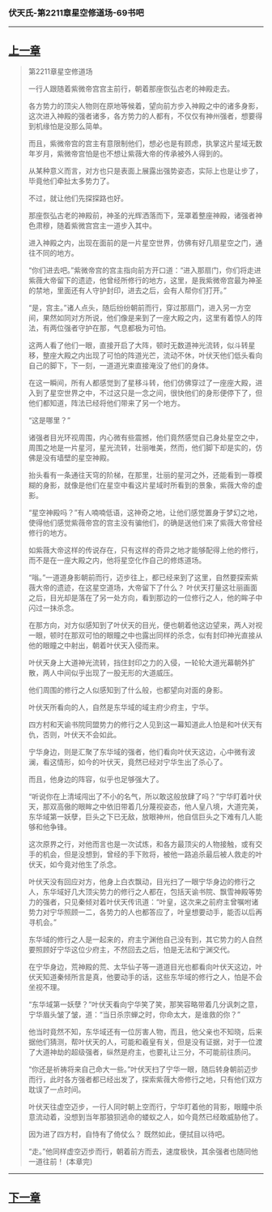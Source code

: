 ### 伏天氏-第2211章星空修道场-69书吧

--------
[上一章](./c6180a2708ac51869465cc14a1de408d.md)
--------


>
>
>
>第2211章星空修道场
>
>一行人跟随着紫微帝宫宫主前行，朝着那座恢弘古老的神殿走去。
>
>各方势力的顶尖人物则在原地等候着，望向前方步入神殿之中的诸多身影，这次进入神殿的强者诸多，各方势力的人都有，不仅仅有神州强者，想要得到机缘怕是没那么简单。
>
>而且，紫微帝宫的宫主有意限制他们，想必也是有顾虑，执掌这片星域无数年岁月，紫微帝宫怕是也不想让紫薇大帝的传承被外人得到的。
>
>从某种意义而言，对方也只是表面上展露出强势姿态，实际上也是让步了，毕竟他们牵扯太多势力了。
>
>不过，就让他们先探探路也好。
>
>那座恢弘古老的神殿前，神圣的光辉洒落而下，笼罩着整座神殿，诸强者神色肃穆，随着紫微宫宫主一道步入其中。
>
>进入神殿之内，出现在面前的是一片星空世界，仿佛有好几扇星空之门，通往不同的地方。
>
>“你们进去吧。”紫微帝宫的宫主指向前方开口道：“进入那扇门，你们将走进紫薇大帝留下的遗迹，他曾经所修行的地方，这里，是我紫微帝宫最为神圣的禁地，里面还有人守护封印，进去之后，会有人帮你们打开。”
>
>“是，宫主。”诸人点头，随后纷纷朝前而行，穿过那扇门，进入另一方空间，果然如同对方所说，他们像是来到了一座大殿之内，这里有着惊人的阵法，有两位强者守护在那，气息都极为可怕。
>
>这两人看了他们一眼，直接开启了大阵，顿时无数道神光流转，似斗转星移，整座大殿之内出现了可怕的阵道光芒，流动不休，叶伏天他们低头看向自己的脚下，下一刻，一道道光束直接淹没了他们的身体。
>
>在这一瞬间，所有人都感觉到了星移斗转，他们仿佛穿过了一座座大殿，进入到了星空世界之中，不过这只是一念之间，很快他们的身形便停下了，但他们都知道，阵法已经将他们带来了另一个地方。
>
>“这是哪里？”
>
>诸强者目光环视周围，内心微有些震撼，他们竟然感觉自己身处星空之中，周围之地是一片星河，星光流转，壮丽唯美，然而，他们脚下却是实的，仿佛是没有墙壁的星空神殿。
>
>抬头看有一条通往天穹的阶梯，在那里，壮丽的星河之外，还能看到一尊模糊的身影，就像是他们在星空中看这片星域时所看到的景象，紫薇大帝的虚影。
>
>“星空神殿吗？”有人喃喃低语，这神奇之地，让他们感觉置身于梦幻之地，使得他们感觉紫薇帝宫的宫主没有骗他们，的确是送他们来了紫薇大帝曾经修行的地方。
>
>如紫薇大帝这样的传说存在，只有这样的奇异之地才能够配得上他的修行，而不是在一座大殿之内，他将星空化作自己的修炼道场。
>
>“嗡。”一道道身影朝前而行，迈步往上，都已经来到了这里，自然要探索紫薇大帝的遗迹，在这星空道场，大帝留下了什么？
>叶伏天打量这壮丽画面之后，目光却是落在了另一处方向，看到那边的一位修行之人，他的眸子中闪过一抹杀念。
>
>在那方向，对方似感知到了叶伏天的目光，便也朝着他这边望来，两人对视一眼，顿时在那双可怕的眼瞳之中也露出同样的杀念，似有封印神光直接从他的眼瞳之中射出，朝着叶伏天入侵而来。
>
>叶伏天身上大道神光流转，挡住封印之力的入侵，一轮轮大道光幕朝外扩散，两人中间似乎出现了一股无形的大道威压。
>
>他们周围的修行之人似感知到了什么般，也都望向对面的身影。
>
>叶伏天所看向的人，自然是东华域的域主府少府主，宁华。
>
>四方村和天谕书院同盟势力的修行之人见到这一幕知道此人怕是和叶伏天有仇，否则，叶伏天不会如此。
>
>宁华身边，则是汇聚了东华域的强者，他们看向叶伏天这边，心中微有波澜，看这情形，如今的叶伏天，竟然已经对宁华生出了杀心了。
>
>而且，他身边的阵容，似乎也足够强大了。
>
>“听说你在上清域闯出了不小的名气，所以敢这般放肆了吗？”宁华盯着叶伏天，那双高傲的眼眸之中依旧带着几分蔑视姿态，他人皇八境，大道完美，东华域第一妖孽，巨头之下已无敌，放眼神州，他自信巨头之下难有几人能够和他争锋。
>
>这次原界之行，对他而言也是一次试炼，和各方最顶尖的人物接触，或有交手的机会，但是没想到，曾经的手下败将，被他一路追杀最后被人救走的叶伏天，如今竟对他生了杀念。
>
>叶伏天没有回应对方，他身上白衣飘动，目光扫了一眼宁华身边的修行之人，东华域好几大顶尖势力的修行之人都在，包括天谕书院、飘雪神殿等势力的强者，只见秦倾对着叶伏天传讯道：“叶皇，这次来之前府主曾嘱咐诸势力对宁华照顾一二，各势力的人也都答应了，叶皇想要动手，能否以后再寻机会。”
>
>东华域的修行之人是一起来的，府主宁渊他自己没有到，其它势力的人自然要照顾好宁华这位少府主，不然回去之后，怕是无法和宁渊交代。
>
>在宁华身边，荒神殿的荒、太华仙子等一道道目光也都看向叶伏天这边，叶伏天知道秦倾所言是真，他要动手的话，这些东华域的修行之人，怕是不会坐视不理。
>
>“东华域第一妖孽？”叶伏天看向宁华笑了笑，那笑容略带着几分讽刺之意，宁华眉头皱了皱，道：“当日杀宗蝉之时，你命太大，是谁救的你？”
>
>他当时竟然不知，东华域还有一位厉害人物，而且，他父亲也不知晓，后来据他们猜测，帮叶伏天的人，可能和羲皇有关，但是没有证据，对于一位渡了大道神劫的超级强者，纵然是府主，也要礼让三分，不可能前往质问。
>
>“你还是祈祷将来自己命大一些。”叶伏天扫了宁华一眼，随后转身朝前迈步而行，此时各方强者都已经出发了，探索紫薇大帝修行之地，只有他们双方耽误了一点时间。
>
>叶伏天往虚空迈步，一行人同时朝上空而行，宁华盯着他的背影，眼瞳中杀意流动着，没想到当年那狼狈逃命的蝼蚁之人，如今竟然已经敢威胁他了。
>
>因为进了四方村，自恃有了倚仗么？
>既然如此，便拭目以待吧。
>
>“走。”他同样虚空迈步而行，朝着前方而去，速度极快，其余强者也随同他一道往前！
>(本章完)
>
>

--------
[下一章](./b8a487da3b9ff5d9b574767ffe3f5460.md)
--------
